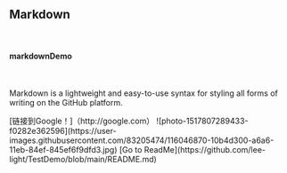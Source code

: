 <h2>Markdown</h2><br>
<h4>markdownDemo</h4><br>
<p>Markdown is a lightweight and easy-to-use syntax for styling all forms of writing on the GitHub platform.</p>
[链接到Google！]（http://google.com）
![photo-1517807289433-f0282e362596](https://user-images.githubusercontent.com/83205474/116046870-10b4d300-a6a6-11eb-84ef-845ef6f9dfd3.jpg)
[Go to ReadMe](https://github.com/lee-light/TestDemo/blob/main/README.md)

